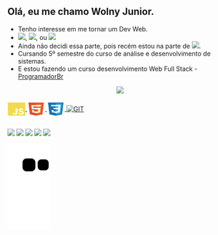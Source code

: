 ## Olá, eu me chamo Wolny Junior.
-  Tenho interesse em me tornar um Dev Web.
-  <img src="https://img.shields.io/badge/-Front--End-yellow">, <img src="https://img.shields.io/badge/-Back--End-white">, ou <img src="https://img.shields.io/badge/Full-Stack-blue">
-  Ainda não decidi essa parte, pois recém estou na parte de <img src="https://img.shields.io/badge/-Front--End-yellow">.
-  Cursando 5º semestre do curso de análise  e desenvolvimento de sistemas.
-  E estou fazendo um curso desenvolvimento Web Full Stack - <a href="https://programadorbr.com/" target="_blank">ProgramadorBr</a>

<div align="center">
  <a href="https://github.com/wolnyjunior">
  <img height="180em" src="https://github-readme-stats.vercel.app/api?username=WolnyJunior&show_icons=true&theme=github_dark&include_all_commits=true&count_private=true">
</div>

</div>
  <div style="display: inline_block"><br>
    <img align="center" alt="Js" height="30" width="40" src="https://raw.githubusercontent.com/devicons/devicon/master/icons/javascript/javascript-plain.svg">
    <img align="center" alt="HTML" height="30" width="40" src="https://raw.githubusercontent.com/devicons/devicon/master/icons/html5/html5-original.svg">
    <img align="center" alt="CSS" height="30" width="40" src="https://raw.githubusercontent.com/devicons/devicon/master/icons/css3/css3-original.svg"> 
    <img align="center" alt="GIT" heigth="30" width="40" src="https://cdn.jsdelivr.net/gh/devicons/devicon/icons/git/git-original.svg">
  </div>
</div>

##

<div>
    <a href="https://www.linkedin.com/in/wolny-junior-soares-magalh%C3%A3es-21a61b128/" target="_blank"><img src="https://img.shields.io/badge/-LinkedIn-%230077B5?style=for-the-badge&logo=linkedin&logoColor=white" target="_blank"></a>  
    <a href="https://wa.me/message/KWDA7GPLGIMRN1" target="_blank"><img src="https://img.shields.io/badge/WhatsApp-25D366?style=for-the-badge&logo=whatsapp&logoColor=white"></a>  
    <a href="https://www.instagram.com/juniorsorin/?next=%2F" target="_blank"><img src="https://img.shields.io/badge/-Instagram-%23E4405F?style=for-the-badge&logo=instagram&logoColor=white" target="_blank"></a>  
    <a href = "mailto:juninhosorin@gmail.com"><img src="https://img.shields.io/badge/Gmail-D14836?style=for-the-badge&logo=gmail&logoColor=white" target="_blank"></a>  
    <a href="http://curriculosorin.com.br/index.html"><img src="https://img.shields.io/badge/website-000000?style=for-the-badge&logo=About.me&logoColor=white"></a>
 
![Snake animation](https://github.com/WolnyJunior/WolnyJunior/blob/output/github-contribution-grid-snake.svg)
</div>
